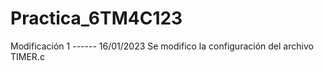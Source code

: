 # Practica_6TM4C123

Modificación 1 ------ 16/01/2023
Se modifico la configuración del archivo TIMER.c
